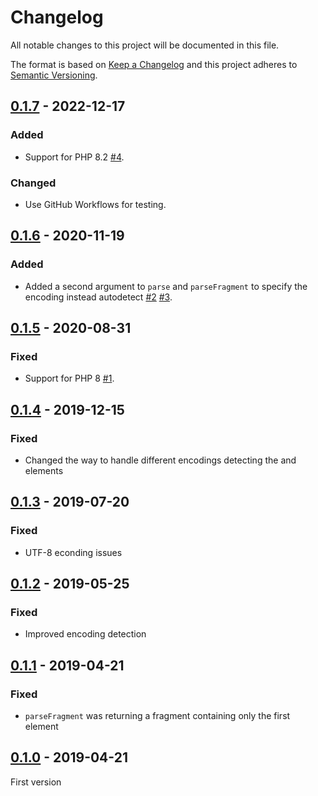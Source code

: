 # Changelog

All notable changes to this project will be documented in this file.

The format is based on [Keep a Changelog](http://keepachangelog.com/)
and this project adheres to [Semantic Versioning](http://semver.org/).

## [0.1.7] - 2022-12-17
### Added
- Support for PHP 8.2 [#4].

### Changed
- Use GitHub Workflows for testing.

## [0.1.6] - 2020-11-19
### Added
- Added a second argument to `parse` and `parseFragment` to specify the encoding instead autodetect [#2] [#3].

## [0.1.5] - 2020-08-31
### Fixed
- Support for PHP 8 [#1].

## [0.1.4] - 2019-12-15
### Fixed
- Changed the way to handle different encodings detecting the <meta charset> and <meta http-equiv> elements

## [0.1.3] - 2019-07-20
### Fixed
- UTF-8 econding issues

## [0.1.2] - 2019-05-25
### Fixed
- Improved encoding detection

## [0.1.1] - 2019-04-21
### Fixed
- `parseFragment` was returning a fragment containing only the first element

## [0.1.0] - 2019-04-21
First version

[#1]: https://github.com/oscarotero/html-parser/issues/1
[#2]: https://github.com/oscarotero/html-parser/issues/2
[#3]: https://github.com/oscarotero/html-parser/issues/3
[#4]: https://github.com/oscarotero/html-parser/issues/4

[0.1.7]: https://github.com/oscarotero/html-parser/compare/v0.1.6...v0.1.7
[0.1.6]: https://github.com/oscarotero/html-parser/compare/v0.1.5...v0.1.6
[0.1.5]: https://github.com/oscarotero/html-parser/compare/v0.1.4...v0.1.5
[0.1.4]: https://github.com/oscarotero/html-parser/compare/v0.1.3...v0.1.4
[0.1.3]: https://github.com/oscarotero/html-parser/compare/v0.1.2...v0.1.3
[0.1.2]: https://github.com/oscarotero/html-parser/compare/v0.1.1...v0.1.2
[0.1.1]: https://github.com/oscarotero/html-parser/compare/v0.1.0...v0.1.1
[0.1.0]: https://github.com/oscarotero/html-parser/releases/tag/v0.1.0
